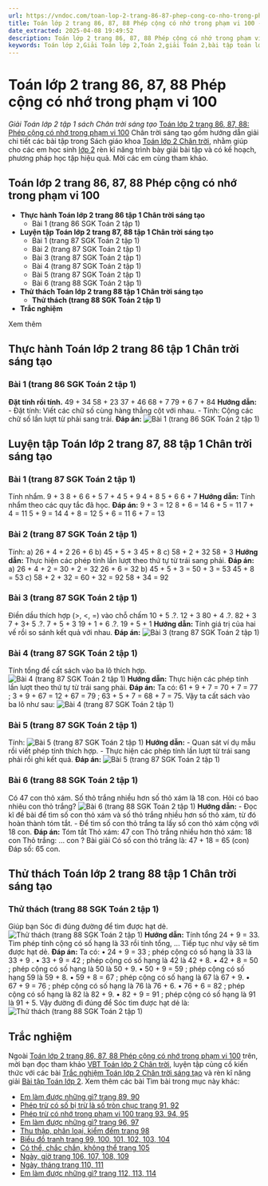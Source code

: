 ```yaml
---
url: https://vndoc.com/toan-lop-2-trang-86-87-phep-cong-co-nho-trong-pham-vi-100-255104
title: Toán lớp 2 trang 86, 87, 88 Phép cộng có nhớ trong phạm vi 100 - Giải Toán lớp 2 tập 1 sách Chân trời sáng tạo - VnDoc.com
date_extracted: 2025-04-08 19:49:52
description: Toán lớp 2 trang 86, 87, 88 Phép cộng có nhớ trong phạm vi 100 Chân trời sáng tạo có lời giải chi tiết giúp các em chuẩn bị trước tất cả các câu hỏi có trong phần này.
keywords: Toán lớp 2,Giải Toán lớp 2,Toán 2,giải Toán 2,bài tập toán lớp 2,toan lop 2,toán lớp 2 tập 1,toán lớp 2 tập 2,toán 2 tập 1,toán 2 tập 2,học toán lớp 2,toán lớp 2 sách Chân trời,toán lớp 2 chân trời sáng tạo,Sách giáo khoa lớp 2 Chân trời sáng tạo,Toán lớp 2 trang 86 chân trời sáng tạo,Toán lớp 2 trang 87 chân trời sáng tạo,Phép cộng có nhớ trong phạm vi 100 Chân trời sáng tạo
---
```


# Toán lớp 2 trang 86, 87, 88 Phép cộng có nhớ trong phạm vi 100
 _Giải Toán lớp 2 tập 1 sách Chân trời sáng tạo_
[Toán lớp 2 trang 86, 87, 88: Phép cộng có nhớ trong phạm vi 100](<https://vndoc.com/toan-lop-2-trang-86-87-phep-cong-co-nho-trong-pham-vi-100-255104>) Chân trời sáng tạo gồm hướng dẫn giải chi tiết các bài tập trong  Sách giáo khoa [Toán lớp 2 Chân trời](<https://vndoc.com/toan-lop-2-sach-chan-troi-sang-tao> "Toán lớp 2 Chân trời"), nhằm giúp cho các em học sinh [lớp 2](<https://vndoc.com/tai-lieu-hoc-tap-lop2>) rèn kĩ năng trình bày giải bài tập và có kế hoạch, phương pháp học tập hiệu quả. Mời các em cùng tham khảo.
## **Toán lớp 2 trang 86, 87, 88 Phép cộng có nhớ trong phạm vi 100**
  * **Thực hành Toán lớp 2 trang 86 tập 1 Chân trời sáng tạo**
    * Bài 1 \(trang 86 SGK Toán 2 tập 1\)
  * **Luyện tập Toán lớp 2 trang 87, 88 tập 1 Chân trời sáng tạo**
    * Bài 1 \(trang 87 SGK Toán 2 tập 1\)
    * Bài 2 \(trang 87 SGK Toán 2 tập 1\)
    * Bài 3 \(trang 87 SGK Toán 2 tập 1\)
    * Bài 4 \(trang 87 SGK Toán 2 tập 1\)
    * Bài 5 \(trang 87 SGK Toán 2 tập 1\)
    * Bài 6 \(trang 88 SGK Toán 2 tập 1\)
  * **Thử thách Toán lớp 2 trang 88 tập 1 Chân trời sáng tạo**
    * **Thử thách \(trang 88 SGK Toán 2 tập 1\)**
  * **Trắc nghiệm**

Xem thêm
## Thực hành Toán lớp 2 trang 86 tập 1 Chân trời sáng tạo
### Bài 1 \(trang 86 SGK Toán 2 tập 1\)
**Đặt tính rồi tính.**
49 + 34 58 + 23 37 + 46
68 + 7 79 + 6 7 + 84
**Hướng dẫn:**
\- Đặt tính: Viết các chữ số cùng hàng thẳng cột với nhau.
\- Tính: Cộng các chữ số lần lượt từ phải sang trái.
**Đáp án:**
![Bài 1 \(trang 86 SGK Toán 2 tập 1\)](https://i.vdoc.vn/data/image/2022/01/24/toan-lop-2-trang-86-87-1.jpg)
## Luyện tập Toán lớp 2 trang 87, 88 tập 1 Chân trời sáng tạo
### Bài 1 \(trang 87 SGK Toán 2 tập 1\)
Tính nhẩm.
9 + 3 8 + 6 6 + 5 7 + 4
5 + 9 4 + 8 5 + 6 6 + 7
**Hướng dẫn:**
Tính nhẩm theo các quy tắc đã học.
**Đáp án:**
9 + 3 = 12 8 + 6 = 14 6 + 5 = 11 7 + 4 = 11
5 + 9 = 14 4 + 8 = 12 5 + 6 = 11 6 + 7 = 13
### Bài 2 \(trang 87 SGK Toán 2 tập 1\)
Tính:
a\) 26 + 4 + 2
26 + 6
b\) 45 + 5 + 3
45 + 8
c\) 58 + 2 + 32
58 + 3
**Hướng dẫn:**
Thực hiện các phép tính lần lượt theo thứ tự từ trái sang phải.
**Đáp án:**
a\) 26 + 4 + 2 = 30 + 2 = 32
26 + 6 = 32
b\) 45 + 5 + 3 = 50 + 3 = 53
45 + 8 = 53
c\) 58 + 2 + 32 = 60 + 32 = 92
58 + 34 = 92
### Bài 3 \(trang 87 SGK Toán 2 tập 1\)
Điền dầu thích hợp \(>, <, =\) vào chỗ chấm
10 + 5 .?. 12 + 3
80 + 4 .?. 82 + 3
7 + 3+ 5 .?. 7 + 5 + 3
19 + 1 + 6 .?. 19 + 5 + 1
**Hướng dẫn:**
Tính giá trị của hai vế rồi so sánh kết quả với nhau.
**Đáp án:**
![Bài 3 \(trang 87 SGK Toán 2 tập 1\)](https://i.vdoc.vn/data/image/2022/01/24/toan-lop-2-trang-86-87-2.jpg)
### Bài 4 \(trang 87 SGK Toán 2 tập 1\)
Tính tổng để cất sách vào ba lô thích hợp.
![Bài 4 \(trang 87 SGK Toán 2 tập 1\)](https://i.vdoc.vn/data/image/2022/01/24/toan-lop-2-trang-86-87-4.jpg)
**Hướng dẫn:**
Thực hiện các phép tính lần lượt theo thứ tự từ trái sang phải.
**Đáp án:**
Ta có:
61 + 9 + 7 = 70 + 7 = 77 ;
3 + 9 + 67 = 12 + 67 = 79 ;
63 + 5 + 7 = 68 + 7 = 75.
Vậy ta cất  sách vào ba lô như sau:
![Bài 4 \(trang 87 SGK Toán 2 tập 1\)](https://i.vdoc.vn/data/image/2022/01/24/toan-lop-2-trang-86-87-5.jpg)
### Bài 5 \(trang 87 SGK Toán 2 tập 1\)
Tính:
![Bài 5 \(trang 87 SGK Toán 2 tập 1\)](https://i.vdoc.vn/data/image/2022/01/24/toan-lop-2-trang-86-87-6.jpg)
**Hướng dẫn:**
\- Quan sát ví dụ mẫu rồi viết phép tính thích hợp.
\- Thực hiện các phép tính lần lượt từ trái sang phải rồi ghi kết quả.
**Đáp án:**
![Bài 5 \(trang 87 SGK Toán 2 tập 1\)](https://i.vdoc.vn/data/image/2022/01/24/toan-lop-2-trang-86-87-7.jpg)
### Bài 6 \(trang 88 SGK Toán 2 tập 1\)
Có 47 con thỏ xám. Số thỏ trắng nhiều hơn số thỏ xám là 18 con. Hỏi có bao nhiêu con thỏ trắng?
![Bài 6 \(trang 88 SGK Toán 2 tập 1\)](https://i.vdoc.vn/data/image/2022/01/24/toan-lop-2-trang-86-87-8.jpg)
**Hướng dẫn:**
\- Đọc kĩ đề bài để tìm số con thỏ xám và số thỏ trắng nhiều hơn số thỏ xám, từ đó hoàn thành tóm tắt.
\- Để tìm số con thỏ trắng ta lấy số con thỏ xám cộng với 18 con.
**Đáp án:**
Tóm tắt
Thỏ xám: 47 con
Thỏ trắng nhiều hơn thỏ xám: 18 con
Thỏ trắng: … con ?
Bài giải
Có số con thỏ trắng là:
47 + 18 = 65 \(con\)
Đáp số: 65 con.
## **Thử thách Toán lớp 2 trang 88 tập 1 Chân trời sáng tạo**
### Thử thách \(trang 88 SGK Toán 2 tập 1\)
Giúp bạn Sóc đi đúng đường để tìm được hạt dẻ.
![Thử thách \(trang 88 SGK Toán 2 tập 1\)](https://i.vdoc.vn/data/image/2022/01/24/toan-lop-2-trang-86-87-9.jpg)
**Hướng dẫn:**
Tính tổng 24 + 9 = 33.
Tìm phép tính cộng có số hạng là 33 rồi tính tổng, ...
Tiếp tục như vậy sẽ tìm được hạt dẻ.
**Đáp án:**
Ta có:
• 24 + 9 = 33 ; phép cộng có số hạng là 33 là 33 + 9 .
• 33 + 9 = 42 ; phép cộng có số hạng là 42 là 42 + 8.
• 42 + 8 = 50 ; phép cộng có số hạng là 50 là 50 + 9.
• 50 + 9 = 59 ; phép cộng có số hạng 59 là 59 + 8.
• 59 + 8 = 67 ; phép cộng có số hạng là 67 là 67 + 9.
• 67 + 9 = 76 ; phép cộng có số hạng là 76 là 76 + 6.
• 76 + 6 = 82 ; phép cộng có số hạng là 82 là 82 + 9.
• 82 + 9 = 91 ; phép cộng có số hạng là 91 là 91 + 5.
Vậy đường đi đúng để Sóc tìm được hạt dẻ là:
![Thử thách \(trang 88 SGK Toán 2 tập 1\)](https://i.vdoc.vn/data/image/2022/01/24/toan-lop-2-trang-86-87-10.jpg)
## **Trắc nghiệm**
Ngoài [Toán lớp 2 trang 86, 87, 88 Phép cộng có nhớ trong phạm vi 100](<https://vndoc.com/toan-lop-2-trang-86-87-phep-cong-co-nho-trong-pham-vi-100-255104>) trên, mời bạn đọc tham khảo [VBT Toán lớp 2 Chân trời](<https://vndoc.com/vo-bai-tap-toan-lop-2-chan-troi-sang-tao> "VBT Toán lớp 2 Chân trời"), luyện tập củng cố kiến thức với các bài [Trắc nghiệm Toán lớp 2 Chân trời sáng tạo](<https://vndoc.com/trac-nghiem-toan-lop-2-chan-troi-sang-tao> "Trắc nghiệm Toán lớp 2 Chân trời sáng tạo") và rèn kĩ năng giải [Bài tập Toán lớp 2](<https://vndoc.com/bai-tap-toan-lop2> "Bài tập Toán lớp 2").
Xem thêm các bài Tìm bài trong mục này khác:
  * [Em làm được những gì? trang 89, 90](</toan-lop-2-trang-89-90-em-lam-duoc-nhung-gi-255110>)
  * [Phép trừ có số bị trừ là số tròn chục trang 91, 92](</toan-lop-2-trang-91-92-phep-tru-co-so-bi-tru-la-so-tron-chuc-255112>)
  * [Phép trừ có nhớ trong phạm vi 100 trang 93, 94, 95](</toan-lop-2-trang-93-94-95-phep-tru-co-nho-trong-pham-vi-100-255147>)
  * [Em làm được những gì? trang 96, 97](</toan-lop-2-trang-96-97-em-lam-duoc-nhung-gi-255152>)
  * [Thu thập, phân loại, kiểm đếm trang 98](</toan-lop-2-trang-98-thu-thap-phan-loai-kiem-dem-255160>)
  * [Biểu đồ tranh trang 99, 100, 101, 102, 103, 104](</toan-lop-2-trang-100-101-102-103-104-bieu-do-tranh-255575>)
  * [Có thể, chắc chắn, không thể trang 105](</toan-lop-2-trang-105-co-the-chac-chan-khong-the-256787>)
  * [Ngày, giờ trang 106, 107, 108, 109](</toan-lop-2-trang-107-108-109-ngay-gio-256788>)
  * [Ngày, tháng trang 110, 111](</toan-lop-2-trang-110-111-ngay-thang-256936>)
  * [Em làm được những gì? trang 112, 113, 114](</toan-lop-2-trang-112-113-114-em-lam-duoc-nhung-gi-256984>)


